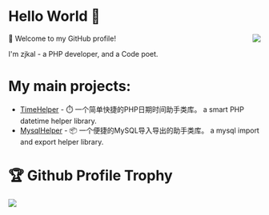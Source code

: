 # Hello World 👋

<img align="right" src="https://github-readme-stats.vercel.app/api?username=zjkal&show_icons=true&icon_color=805AD5&text_color=718096&bg_color=ffffff&hide_title=true" />

🎉 Welcome to my GitHub profile!

I'm zjkal - a PHP developer, and a Code poet.

# My main projects:

- [TimeHelper](https://github.com/zjkal/time-helper) - ⏱️ 一个简单快捷的PHP日期时间助手类库。 a smart PHP datetime helper library.
- [MysqlHelper](https://github.com/zjkal/mysql-helper) - 📦 一个便捷的MySQL导入导出的助手类库。 a mysql import and export helper library.
  
  
# 🏆 Github Profile Trophy

![](https://github-profile-trophy.vercel.app/?username=zjkal&theme=flat&column=8)
